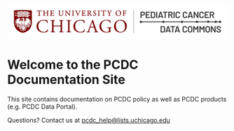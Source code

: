 ![Logo](img/PcdcLogo.png)
# Welcome to the PCDC Documentation Site

This site contains documentation on PCDC policy as well as PCDC products (e.g. PCDC Data Portal).

Questions?  Contact us at <pcdc_help@lists.uchicago.edu>